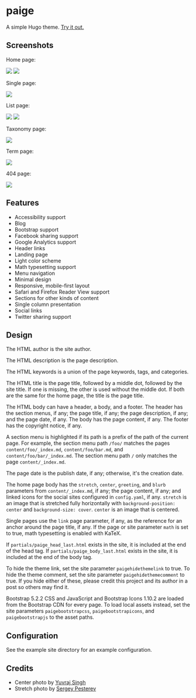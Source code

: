 # paige

A simple Hugo theme. [Try it out.](https://willfaught.com/paige)

## Screenshots

Home page:

<img src="https://github.com/willfaught/paige/raw/master/images/home1.jpg">

<img src="https://github.com/willfaught/paige/raw/master/images/home2.jpg">

Single page:

<img src="https://github.com/willfaught/paige/raw/master/images/single.jpg">

List page:

<img src="https://github.com/willfaught/paige/raw/master/images/list1.jpg">

<img src="https://github.com/willfaught/paige/raw/master/images/list2.jpg">

Taxonomy page:

<img src="https://github.com/willfaught/paige/raw/master/images/taxonomy.jpg">

Term page:

<img src="https://github.com/willfaught/paige/raw/master/images/term.jpg">

404 page:

<img src="https://github.com/willfaught/paige/raw/master/images/404.jpg">

## Features

- Accessibility support
- Blog
- Bootstrap support
- Facebook sharing support
- Google Analytics support
- Header links
- Landing page
- Light color scheme
- Math typesetting support
- Menu navigation
- Minimal design
- Responsive, mobile-first layout
- Safari and Firefox Reader View support
- Sections for other kinds of content
- Single column presentation
- Social links
- Twitter sharing support

## Design

The HTML author is the site author.

The HTML description is the page description.

The HTML keywords is a union of the page keywords, tags, and categories.

The HTML title is the page title, followed by a middle dot, followed by
the site title. If one is missing, the other is used without the middle
dot. If both are the same for the home page, the title is the page
title.

The HTML body can have a header, a body, and a footer. The header has
the section menus, if any; the page title, if any; the page description,
if any; and the page date, if any. The body has the page content, if
any. The footer has the copyright notice, if any.

A section menu is highlighted if its path is a prefix of the path of the
current page. For example, the section menu path `/foo/` matches the
pages `content/foo/_index.md`, `content/foo/bar.md`, and
`content/foo/bar/_index.md`. The section menu path `/` only matches the
page `content/_index.md`.

The page date is the publish date, if any; otherwise, it's the creation
date.

The home page body has the `stretch`, `center`, `greeting`, and `blurb`
parameters from `content/_index.md`, if any; the page content, if any;
and linked icons for the social sites configured in `config.yaml`, if
any. `stretch` is an image that is stretched fully horizontally with
`background-position: center` and `background-size: cover`. `center` is
an image that is centered.

Single pages use the `link` page parameter, if any, as the reference for
an anchor around the page title, if any. If the page or site parameter
`math` is set to true, math typesetting is enabled with KaTeX.

If `partials/paige_head_last.html` exists in the site, it is included at
the end of the head tag. If `partials/paige_body_last.html` exists in
the site, it is included at the end of the body tag.

To hide the theme link, set the site parameter `paigehidethemelink` to
true. To hide the theme comment, set the site parameter
`paigehidethemecomment` to true. If you hide either of these, please
credit this project and its author in a post so others may find it.

Bootstrap 5.2.2 CSS and JavaScript and Bootstrap Icons 1.10.2 are loaded
from the Bootstrap CDN for every page. To load local assets instead, set
the site parameters `paigebootstrapcss`, `paigebootstrapicons`, and
`paigebootstrapjs` to the asset paths.

## Configuration

See the example site directory for an example configuration.

## Credits

- Center photo by [Yuvraj Singh](https://unsplash.com/photos/ljziSm0DXg8)
- Stretch photo by [Sergey Pesterev](https://unsplash.com/photos/JV78PVf3gGI)
